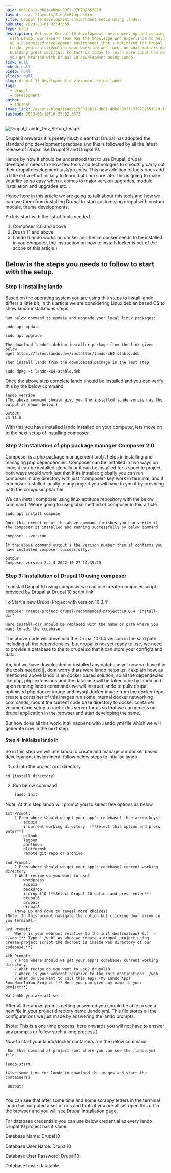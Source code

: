 ```yaml
---
uuid: 96310611-db01-4bb8-99f3-37078255f87d
layout: ../../layouts/SingleBlog.astro
title: Drupal 10 development enviornment setup using lando..
pubDate: 2023-03-01 02:43:59
type: blog
description: Get your Drupal 10 development environment up and running quickly and easily
  with Lando! Our expert team has the knowledge and experience to help you set
  up a customized development environment that's optimized for Drupal 10. With
  Lando, you can streamline your workflow and focus on what matters most –
  building great websites. Contact us today to learn more about how we can help
  you get started with Drupal 10 development using Lando.
link: null
embed: null
video: null
slides: null
slug: drupal-10-development-enviornment-setup-lando
tags:
  - drupal
  - development
author:
  - tdnshah
image_link: /assets/blog/images/96310611-db01-4bb8-99f3-37078255f87d-img-1.png
lastmod: 2023-03-19T10:35:02.367Z
---
```


<Image src="/assets/blog/images/96310611-db01-4bb8-99f3-37078255f87d-img-1.png" aspectRatio="0.5" alt="Drupal_Lando_Dev_Setup_Image">

Drupal 8 onwards it is preety much clear that Drupal has adopted the standard php development practises and this is followed by all the latest release of Drupal like Drupal 9 and Drupal 10.

Hence by now it should be understood that to use Drupal, drupal developers needs to know few tools and technologies to smoothly carry out their drupal development task/projects. This new addition of tools does add a little extra effort initially to learn, but I am sure later this is going to make your life so so easy when it comes to major version upgrades, module installation and upgrades etc...

Hence here in this article we are going to talk about this tools and how we can use them from installing Drupal to start customising drupal with custom module, theme developments.

So lets start with the list of tools needed.

1. Composer 2.0 and above
2. Drush 11 and above
3. Lando (Lando works on docker and hence docker needs to be installed in you computer, the instruction on how to install docker is out of the scope of this article.)

## Below is the steps you needs to follow to start with the setup. 

### Step 1: Installing lando 

Based on the operating system you are using this steps to install lando differs a little bit, in this article we are considering Linux debian based OS to show lando installations steps

```
Run below command to update and upgrade your local linux packages:

sudo apt update 

sudo apt upgrade

```

```
The download lando's debian installer package from the link given below
wget https://files.lando.dev/installer/lando-x64-stable.deb

Then install lando from the downloaded package in the last step

sudo dpkg -i lando-x64-stable.deb
```

Once the above step complete lando should be installed and you can verify this by the below command:

```
lando version
(The above command should give you the installed lando version as the output as shown below.)

Output:
v3.11.0
```

With this you have installed lando installed on your computer, lets move on to the next setup of installing composer.

### Step 2: Installation of php package manager Composer 2.0

Composer is a php package management tool,it helps in installing and managing php dependencies. Composer can be installed in two ways on linux, it can be installed globally or it can be installed for a specific project, both ways would work just that if its installed globally you can run composer in any directory with just "composer" key work in terminal, and if composer installed locally to any project you will have to you it by providing path the composer.phar file.

We can install composer using linux aptitude repository with the below command. Weare going to use global method of composer in this article.

```
sudo apt install composer 

Once this execution of the above command finishes you can verify if the composer is installed and running successfully by below command 

composer --version

If the above command output's the verison number then it confirms you have installed composer successfully.

outpur:
Composer version 2.4.4 2022-10-27 14:39:29

```
### Step 3: Installation of Drupal 10 using composer 

To install Drupal 10 using composer we can use create-composer script provided by Drupal at <a href="https://www.drupal.org/project/drupal/releases/10.0.4" target="_blank">Drupal 10 script link</a>

To Start a new Drupal Project with version 10.0.4:

```
composer create-project drupal/recommended-project:10.0.4 "install-dir"

Here install-dir should be replaced with the name or path where you want to add the codebase.
```

The above code will download the Drupal 10.0.4 version in the said path including all the dependencies, but drupal is not yet ready to use, we need to provide a database to the to drupal so that it can store your config's and data.

Ah, but we have downloaded or installed any database yet now we have it in the tools needed 🤔, dont worry thats were lando helps us ill explain how, as mentioned above lando is an docker based solution, so all the dependecies like php, php-extensions and the database will be taken care by lando and upon running lando commands we will instruct lando to pullv drupal optimised php docker image and mysql docker image from the docker repo, create a container of this images run some internal docker networking commands, mount the current code base directory to docker container volumen and setup a traefik dns server for us so that we can access our drupal application in the browser and start developing the same.

But how does all this work, it all happens with .lando.yml file which we will generate now in the next step.
#### Step 4: Initialize lando in 

So in this step we will use lando to create and manage our docker based development enviornment, follow below steps to intialise lando

1. cd into the project root directory 
   
```
cd {install directory}
```

2. Run below command

```
    lando init

```
Note: At this step lando will prompt you to select few options as below 

```
1st Prompt:
    ? From where should we get your app's codebase? (Use arrow keys)
        acquia 
        ❯ current working directory  [**Select this option and press enter**]
        github 
        lagoon 
        pantheon 
        platformsh 
        remote git repo or archive 

2nd Prompt:
    ? From where should we get your app's codebase? current working directory
    ? What recipe do you want to use? 
        wordpress 
        acquia 
        backdrop 
        ❯ drupal10 [**Select Drupal 10 option and press enter**]
        drupal6 
        drupal7 
        drupal8 
    (Move up and down to reveal more choices)
(Note: In this prompt navigate the option but clicking down arrow in you terminal)

3rd Prompt:
    Where is your webroot relative to the init destination? (.)  > ./web [** Type "./web" as when we create a drupal project using create-project script the docroot is inside web directory of our codebase.**]

4th Prompt:
    ? From where should we get your app's codebase? current working directory
    ? What recipe do you want to use? drupal10
    ? Where is your webroot relative to the init destination? ./web
    ? What do you want to call this app? (My Lando App) SomeNameToYourProject [** Here you can give any name to your project**]

Wallahhh you are all set.
```
After all the above promts getting answered you should be able to see a new file in your project directory name .lando.yml. This file stores all the configurations we just made by answering the lando prompts.

(Note: This is a one time process, here onwards you will not have to answer any prompts or follow such a long process.)

Now to start your lando/docker containers run the below command

```
 Run this command at project root where you can see the .lando.yml file

lando start

(Give some time for lando to download the images and start the containers)

 Output:


```

You can see that after some time and some scrappy letters in the terminal lando has outputed a set of urls and thats it you are all set open this url in the browser and you will see Drupal Installation page.

For database credentials you can use below credential as every lando Drupal 10 project has it same.

Database Name: Drupal10 

Database User Name: Drupal10

Database User Password: Drupal10

Database host : datatable


